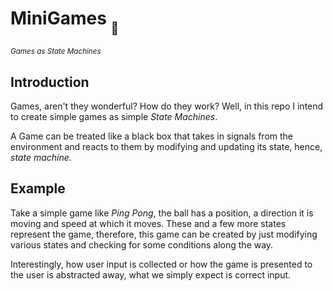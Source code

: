 # MiniGames <sub><sub>🏓</sub></sub>

<style>
:root { font-family: sans-serif; }
</style>

<small><em>Games as State Machines</em></small>

## Introduction

Games, aren't they wonderful? How do they work? Well, in this repo I intend to create simple games as simple _State Machines_.

A Game can be treated like a black box that takes in signals from the environment and reacts to them by modifying and updating its state, hence, _state machine_.

## Example

Take a simple game like _Ping Pong_, the ball has a position, a direction it is moving and speed at which it moves. These and a few more states represent the game, therefore, this game can be created by just modifying various states and checking for some conditions along the way.

Interestingly, how user input is collected or how the game is presented to the user is abstracted away, what we simply expect is correct input.
